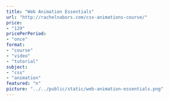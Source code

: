 ```yaml
---
title: "Web Animation Essentials"
url: "http://rachelnabors.com/css-animations-course/"
price: 
- "129"
pricePerPeriod: 
- "once"
format: 
- "course"
- "video"
- "tutorial"
subject: 
- "css"
- "animation"
featured: "n"
picture: "../../public/static/web-animation-essentials.png"
---
```

